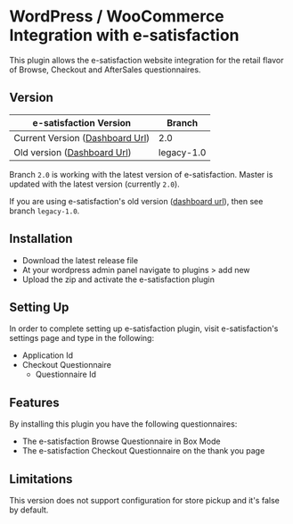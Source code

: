 # WordPress / WooCommerce Integration with e-satisfaction

This plugin allows the e-satisfaction website integration for the retail flavor
of Browse, Checkout and AfterSales questionnaires.

## Version


|e-satisfaction Version                                                   |Branch               |
|-------------------------------------------------------------------------|---------------------|
|Current Version ([Dashboard Url](https://app.e-satisfaction.com))        |2.0                  |
|Old version ([Dashboard Url](https://dashboard.e-satisfaction.com))      |legacy-1.0           |

Branch `2.0` is working with the latest version of e-satisfaction.
Master is updated with the latest version (currently `2.0`).

If you are using e-satisfaction's old version ([dashboard url](https://dashboard.e-satisfaction.com)), then see branch `legacy-1.0`.

## Installation

* Download the latest release file
* At your wordpress admin panel navigate to plugins > add new
* Upload the zip and activate the e-satisfaction plugin

## Setting Up

In order to complete setting up e-satisfaction plugin, visit e-satisfaction's settings page and 
type in the following:

* Application Id
* Checkout Questionnaire
  * Questionnaire Id

## Features

By installing this plugin you have the following questionnaires:

* The e-satisfaction Browse Questionnaire in Box Mode
* The e-satisfaction Checkout Questionnaire on the thank you page

## Limitations

This version does not support configuration for store pickup and it's false by default.
